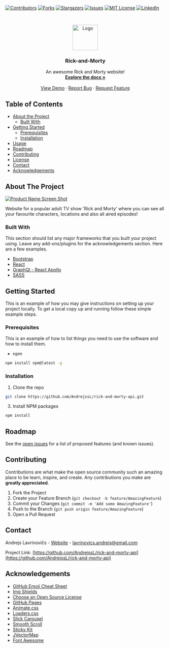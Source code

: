 <!-- PROJECT SHIELDS -->
<!--
*** I'm using markdown "reference style" links for readability.
*** Reference links are enclosed in brackets [ ] instead of parentheses ( ).
*** See the bottom of this document for the declaration of the reference variables
*** for contributors-url, forks-url, etc. This is an optional, concise syntax you may use.
*** https://www.markdownguide.org/basic-syntax/#reference-style-links
-->
[![Contributors][contributors-shield]][contributors-url]
[![Forks][forks-shield]][forks-url]
[![Stargazers][stars-shield]][stars-url]
[![Issues][issues-shield]][issues-url]
[![MIT License][license-shield]][license-url]
[![LinkedIn][linkedin-shield]][linkedin-url]



<!-- PROJECT LOGO -->
<br />
<p align="center">
  <a href="https://github.com/AndrejssL/rick-and-morty-api">
    <img src="https://cdn11.bigcommerce.com/s-h28kc1m5v1/images/stencil/1280x1280/products/967/4675/Rick_morty_circlem__42861.1512616880.jpg?c=2&imbypass=on" alt="Logo" width="80" height="80">
  </a>

  <h3 align="center">Rick-and-Morty</h3>

  <p align="center">
    An awesome Rick and Morty website!
    <br />
    <a href="https://github.com/AndrejssL/rick-and-morty-api"><strong>Explore the docs »</strong></a>
    <br />
    <br />
    <a href="https://my-rick-and-morty-api.netlify.com">View Demo</a>
    ·
    <a href="https://github.com/AndrejssL/rick-and-morty-api/issues">Report Bug</a>
    ·
    <a href="https://github.com/AndrejssL/rick-and-morty-api/issues">Request Feature</a>
  </p>
</p>



<!-- TABLE OF CONTENTS -->
## Table of Contents

* [About the Project](#about-the-project)
  * [Built With](#built-with)
* [Getting Started](#getting-started)
  * [Prerequisites](#prerequisites)
  * [Installation](#installation)
* [Usage](#usage)
* [Roadmap](#roadmap)
* [Contributing](#contributing)
* [License](#license)
* [Contact](#contact)
* [Acknowledgements](#acknowledgements)



<!-- ABOUT THE PROJECT -->
## About The Project

[![Product Name Screen Shot][product-screenshot]](https://example.com)

Website for a popular adult TV show 'Rick and Morty' where you can see all your favourite characters, locations and also all aired episodes!

### Built With
This section should list any major frameworks that you built your project using. Leave any add-ons/plugins for the acknowledgements section. Here are a few examples.
* [Bootstrap](https://getbootstrap.com)
* [React](https://reactjs.org)
* [GraphQl - React Apollo](https://www.apollographql.com/docs/react/) 
* [SASS](https://sass-lang.com/)



<!-- GETTING STARTED -->
## Getting Started

This is an example of how you may give instructions on setting up your project locally.
To get a local copy up and running follow these simple example steps.

### Prerequisites

This is an example of how to list things you need to use the software and how to install them.
* npm
```sh
npm install npm@latest -g
```

### Installation
1. Clone the repo
```sh
git clone https://github.com/AndrejssL/rick-and-morty-api.git
```
3. Install NPM packages
```sh
npm install
```


<!-- USAGE EXAMPLES 
## Usage
Use this space to show useful examples of how a project can be used. Additional screenshots, code examples and demos work well in this space. You may also link to more resources.
_For more examples, please refer to the [Documentation](https://example.com)_
-->


<!-- ROADMAP -->
## Roadmap

See the [open issues](https://github.com/othneildrew/Best-README-Template/issues) for a list of proposed features (and known issues).



<!-- CONTRIBUTING -->
## Contributing

Contributions are what make the open source community such an amazing place to be learn, inspire, and create. Any contributions you make are **greatly appreciated**.

1. Fork the Project
2. Create your Feature Branch (`git checkout -b feature/AmazingFeature`)
3. Commit your Changes (`git commit -m 'Add some AmazingFeature'`)
4. Push to the Branch (`git push origin feature/AmazingFeature`)
5. Open a Pull Request



<!-- LICENSE
## License
Distributed under the MIT License. See `LICENSE` for more information.-->



<!-- CONTACT -->
## Contact

Andrejs Lavrinovičs - [Website](https://andrejslavrinovics.netlify.com/) - lavrinovics.andrejs@gmail.com

Project Link: [https://github.com/AndrejssL/rick-and-morty-api](https://github.com/AndrejssL/rick-and-morty-api)



<!-- ACKNOWLEDGEMENTS -->
## Acknowledgements
* [GitHub Emoji Cheat Sheet](https://www.webpagefx.com/tools/emoji-cheat-sheet)
* [Img Shields](https://shields.io)
* [Choose an Open Source License](https://choosealicense.com)
* [GitHub Pages](https://pages.github.com)
* [Animate.css](https://daneden.github.io/animate.css)
* [Loaders.css](https://connoratherton.com/loaders)
* [Slick Carousel](https://kenwheeler.github.io/slick)
* [Smooth Scroll](https://github.com/cferdinandi/smooth-scroll)
* [Sticky Kit](http://leafo.net/sticky-kit)
* [JVectorMap](http://jvectormap.com)
* [Font Awesome](https://fontawesome.com)





<!-- MARKDOWN LINKS & IMAGES -->
<!-- https://www.markdownguide.org/basic-syntax/#reference-style-links -->
[contributors-shield]: https://img.shields.io/github/contributors/AndrejssL/rick-and-morty-api.svg?style=flat-square
[contributors-url]: https://github.com/AndrejssL/rick-and-morty-api/graphs/contributors
[forks-shield]: https://img.shields.io/github/forks/AndrejssL/rick-and-morty-api.svg?style=flat-square
[forks-url]: https://github.com/AndrejssL/rick-and-morty-api/network/members
[stars-shield]: https://img.shields.io/github/stars/AndrejssL/rick-and-morty-api.svg?style=flat-square
[stars-url]: https://github.com/AndrejssL/rick-and-morty-api/stargazers
[issues-shield]: https://img.shields.io/github/issues/AndrejssL/rick-and-morty-api.svg?style=flat-square
[issues-url]: hhttps://github.com/AndrejssL/rick-and-morty-api/issues
[license-shield]: https://img.shields.io/github/license/othneildrew/Best-README-Template.svg?style=flat-square
[license-url]: https://github.com/othneildrew/Best-README-Template/blob/master/LICENSE.txt
[linkedin-shield]: https://img.shields.io/badge/-LinkedIn-black.svg?style=flat-square&logo=linkedin&colorB=555
[linkedin-url]: https://lv.linkedin.com/in/andrejs-lavrinovics
[product-screenshot]: images/screenshot.png

